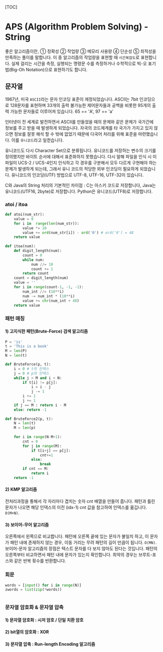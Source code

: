 [TOC]

# APS (Algorithm Problem Solving) - String

좋은 알고리즘이란, ① 정확성 ② 작업량 ③ 메모리 사용량 ④ 단순성 ⑤ 최적성을 만족하는 풀이를 말합니다. 이 중 알고리즘의 작업량을 표현할 때 `시간복잡도`로 표현합니다. 실제 걸리는 시간을 측정, 실행되는 명령문 수를 측정하거나 수학적으로 빅-오 표기법(Big-Oh Notation)으로 표현하기도 합니다.

## 문자열 

1967년, 미국 `ASCII`라는 문자 인코딩 표준이 제정되었습니다. ASCII는 7bit 인코딩으로 128문자를 표현하며 33개의 출력 불가능한 제어문자들과 공백을 비롯한 95개의 출력 가능한 문자들로 이루어져 있습니다. 65 == 'A', 97 == 'a'

인터넷이 전 세계로 발전하면서 ASCII를 만들었을 때의 문제와 같은 문제가 국가간에 정보를 주고 받을 때 발생하게 되었습니다. 자국의 코드체계를 타 국가가 가지고 있지 않으면 정보를 잘못 해석 할 수 밖에 없었기 때문에 다국어 처리를 위해 표준을 마련했습니다. 이를 `유니코드`라고 일컫습니다.

유니코드도 다시 Character Set으로 분류됩니다. 유니코드를 저장하는 변수의 크기를 정의했지만 바이트 순서에 대해서 표준화하지 못했습니다. 다시 말해 파일을 인식 시 이 파일이 UCS-2 / UCS-4인지 인식하고 각 경우를 구분해서 모두 다르게 구현해야 하는 문제가 발생하게 되는데, 그래서 유니 코드의 적당한 외부 인코딩이 필요하게 되었습니다. 유니코드의 인코딩(UTF) 방법으로 UTF-8, UTF-16, UTF-32이 있습니다. 

C와 Java의 String 처리의 기본적인 차이점 : C는 아스키 코드로 저장합니다, Java는 유니코드(UTF16, 2byte)로 저장합니다. Python은 유니코드(UTF8)로 저장합니다.

### atoi / itoa

```python
def atoi(num_str):
    value = 0
    for i in  range(len(num_str)):
        value *= 10
        value += ord(num_str[i]) - ord('0') # ord('0') = 48
    return value
    
def itoa(num):
    def digit_length(num):
        count = 0
        while num:
            num //= 10
            count += 1
        return count
    count = digit_length(num)
    value = ''
    for i in range(count-1, -1, -1):
        num_int //= (10**i)
        num -= num_int * (10**i)
        value += chr(num_int + 48)
    return value
```

### 패턴 매칭

#### 1) 고지식한 패턴(Brute-Force) 검색 알고리즘

```python
P = 'is'
t = 'This is a book'
M = len(P)
N = len(t)

def BruteForce(p, t):
    i = 0 # t의 인덱스
    j = 0 # p의 인덱스
    while j < M and i < N:
        if t[i] != p[j]:
            i = i - j
            j -= 1
        i += 1
        j += 1
    if j == M : return i - M
    else: return -1
    
def BruteForce2(p, t):
	N = len(t)
    M = len(p)
    
    for i in range(N-M+1):
        cnt = 0
        for j in range(M):
            if t[i+j] == p[j]:
                cnt+=1
            else:
                break
        if cnt == M:
            return i
    return -1
```

#### 2) KMP 알고리즘

전처리과정을 통해서 각 자리마다 겹치는 숫자 cnt 배열을 만들어 줍니다. 패턴과 틀린 문자가 나오면 해당 인덱스의 이전 (idx-1) cnt 값을 참고하여 인덱스를 옮깁니다. `O(M+N)`. 

#### 3) 보이어-무어 알고리즘

오른쪽에서 왼쪽으로 비교합니다. 패턴에 오른쪽 끝에 있는 문자가 불일치 하고, 이 문자가 패턴 내에 존재하지 않는 경우, 이동 거리는 무려 패턴의 길이 만큼이 됩니다. `O(MN)`. 보이어-문자 알고리즘의 장점은 텍스트 문자를 다 보지 않아도 된다는 것입니다. 패턴의 오른쪽부터 비교하면서 패턴 내에 문자가 있는지 확인합니다. 최악의 경우는 브루트-포스와 같은 반복 횟수를 반환합니다.



### 회문

```python
words = [input() for i in range(N)]
zwords = list(zip(*words))
```

```python

```



### 문자열 암호화 & 문자열 압축

#### 1) 문자열 암호화 : 시저 암호 / 단일 치환 암호

#### 2) bit열의 암호화 : XOR

#### 3) 문자열 압축 : Run-length Encoding 알고리즘



### 



